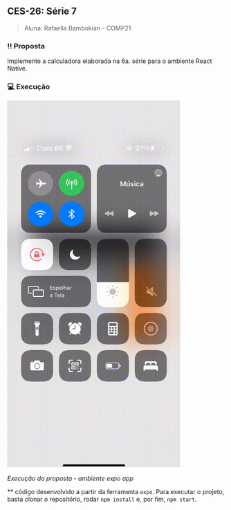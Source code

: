 ## **CES-26: Série 7**
> Aluna: Rafaella Bambokian - COMP21

### :bangbang: Proposta
Implemente a calculadora elaborada na 6a. série para o ambiente React Native.

### :computer: Execução

![til](./gifs/exec_serie7.gif)

_Execução da proposta - ambiente expo app_

** código desenvolvido a partir da ferramenta `expo`. Para executar o projeto, basta clonar o repositório, rodar `npm install` e, por fim, `npm start`. 
